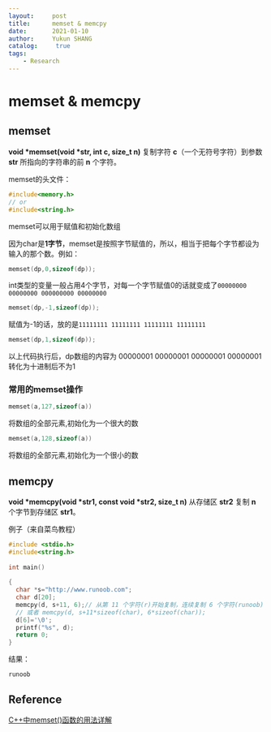 ```yaml
---
layout:     post
title:      memset & memcpy
date:       2021-01-10
author:     Yukun SHANG
catalog: 	 true
tags:
    - Research
---
```


# memset & memcpy

## memset

**void \*memset(void \*str, int c, size_t n)** 复制字符 **c**（一个无符号字符）到参数 **str** 所指向的字符串的前 **n** 个字符。

memset的头文件：

```c++
#include<memory.h>
// or
#include<string.h>
```

memset可以用于赋值和初始化数组

因为char是**1字节**，memset是按照字节赋值的，所以，相当于把每个字节都设为输入的那个数。例如：

```c++
memset(dp,0,sizeof(dp));  
```

int类型的变量一般占用4个字节，对每一个字节赋值0的话就变成了`00000000 00000000 000000000 00000000`

```c++
memset(dp,-1,sizeof(dp));  
```

赋值为-1的话，放的是`11111111 11111111 11111111 11111111 `

```c++
memset(dp,1,sizeof(dp));  
```

以上代码执行后，dp数组的内容为 00000001 00000001 00000001 00000001 转化为十进制后不为1

### 常用的memset操作

```c++
memset(a,127,sizeof(a))
```

将数组的全部元素,初始化为一个很大的数

```c++
memset(a,128,sizeof(a))
```

将数组的全部元素,初始化为一个很小的数



## memcpy

 **void \*memcpy(void \*str1, const void \*str2, size_t n)** 从存储区 **str2** 复制 **n** 个字节到存储区 **str1**。

例子（来自菜鸟教程）

```c++
#include <stdio.h>
#include<string.h>
 
int main()
 
{
  char *s="http://www.runoob.com";
  char d[20];
  memcpy(d, s+11, 6);// 从第 11 个字符(r)开始复制，连续复制 6 个字符(runoob)
  // 或者 memcpy(d, s+11*sizeof(char), 6*sizeof(char));
  d[6]='\0';
  printf("%s", d);
  return 0;
}
```

结果：

```
runoob
```





## Reference

[C++中memset()函数的用法详解](https://blog.csdn.net/lyj2014211626/article/details/65481630)

